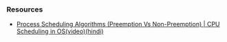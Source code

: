 ### Resources
- [Process Scheduling Algorithms (Preemption Vs Non-Preemption) | CPU Scheduling in OS(video)(hindi)](https://youtu.be/zFnrUVqtiOY)
